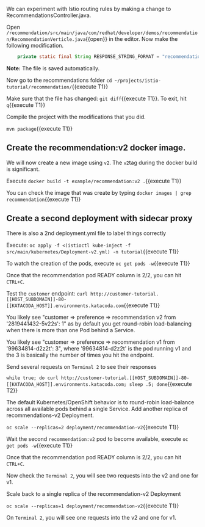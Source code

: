 We can experiment with Istio routing rules by making a change to RecommendationsController.java.

Open `/recommendation/src/main/java/com/redhat/developer/demos/recommendation/RecommendationVerticle.java`{{open}} in the editor. Now make the following modification.

```java
    private static final String RESPONSE_STRING_FORMAT = "recommendation v2 from '%s': %d\n";
```    
</pre>

**Note:** The file is saved automatically. 

Now go to the recommendations folder `cd ~/projects/istio-tutorial/recommendation/`{{execute T1}}

Make sure that the file has changed: `git diff`{{execute T1}}. To exit, hit `q`{{execute T1}}

Compile the project with the modifications that you did.

`mvn package`{{execute T1}}

## Create the recommendation:v2 docker image.

We will now create a new image using `v2`. The `v2`tag during the docker build is significant.

Execute `docker build -t example/recommendation:v2 .`{{execute T1}}

You can check the image that was create by typing `docker images | grep recommendation`{{execute T1}}

## Create a second deployment with sidecar proxy

There is also a 2nd deployment.yml file to label things correctly

Execute: `oc apply -f <(istioctl kube-inject -f src/main/kubernetes/Deployment-v2.yml) -n tutorial`{{execute T1}}

To watch the creation of the pods, execute `oc get pods -w`{{execute T1}}

Once that the recommendation pod READY column is 2/2, you can hit `CTRL+C`. 

Test the `customer` endpoint: `curl http://customer-tutorial.[[HOST_SUBDOMAIN]]-80-[[KATACODA_HOST]].environments.katacoda.com`{{execute T1}}

You likely see "customer => preference => recommendation v2 from '2819441432-5v22s': 1" as by default you get round-robin load-balancing when there is more than one Pod behind a Service.

You likely see "customer => preference => recommendation v1 from '99634814-d2z2t': 3", where '99634814-d2z2t' is the pod running v1 and the 3 is basically the number of times you hit the endpoint.

Send several requests on `Terminal 2` to see their responses

`while true; do curl http://customer-tutorial.[[HOST_SUBDOMAIN]]-80-[[KATACODA_HOST]].environments.katacoda.com; sleep .5; done`{{execute T2}}

The default Kubernetes/OpenShift behavior is to round-robin load-balance across all available pods behind a single Service. Add another replica of recommendations-v2 Deployment.

`oc scale --replicas=2 deployment/recommendation-v2`{{execute T1}}

Wait the second `recommendation:v2` pod to become available, execute `oc get pods -w`{{execute T1}}

Once that the recommendation pod READY column is 2/2, you can hit `CTRL+C`. 

Now check the `Terminal 2`, you will see two requests into the v2 and one for v1.

Scale back to a single replica of the recommendation-v2 Deployment

`oc scale --replicas=1 deployment/recommendation-v2`{{execute T1}}

On `Terminal 2`, you will see one requests into the v2 and one for v1.